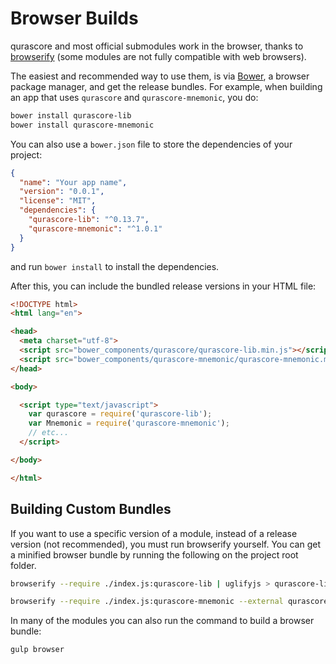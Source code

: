 # Browser Builds

qurascore and most official submodules work in the browser, thanks to [browserify](http://browserify.org/) (some modules are not fully compatible with web browsers).

The easiest and recommended way to use them, is via [Bower](http://bower.io/), a browser package manager, and get the release bundles. For example, when building an app that uses `qurascore` and `qurascore-mnemonic`, you do:

```sh
bower install qurascore-lib
bower install qurascore-mnemonic
```

You can also use a `bower.json` file to store the dependencies of your project:

```json
{
  "name": "Your app name",
  "version": "0.0.1",
  "license": "MIT",
  "dependencies": {
    "qurascore-lib": "^0.13.7",
    "qurascore-mnemonic": "^1.0.1"
  }
}
```

and run `bower install` to install the dependencies.

After this, you can include the bundled release versions in your HTML file:

```html
<!DOCTYPE html>
<html lang="en">

<head>
  <meta charset="utf-8">
  <script src="bower_components/qurascore/qurascore-lib.min.js"></script>
  <script src="bower_components/qurascore-mnemonic/qurascore-mnemonic.min.js"></script>
</head>

<body>

  <script type="text/javascript">
    var qurascore = require('qurascore-lib');
    var Mnemonic = require('qurascore-mnemonic');
    // etc...
  </script>

</body>

</html>
```

## Building Custom Bundles

If you want to use a specific version of a module, instead of a release version (not recommended), you must run browserify yourself.  You can get a minified browser bundle by running the following on the project root folder.

```sh
browserify --require ./index.js:qurascore-lib | uglifyjs > qurascore-lib.min.js
```

```sh
browserify --require ./index.js:qurascore-mnemonic --external qurascore-lib | uglifyjs > qurascore-mnemonic.min.js
```

In many of the modules you can also run the command to build a browser bundle:

```sh
gulp browser
```
